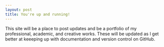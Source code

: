 ```yaml
---
layout: post
title: You're up and running!
---
```


This site will be a place to post updates and be a portfolio of my professional, academic, and creative works. These will be updated as I get better at keeeping up with documentation and version control on GitHub.
